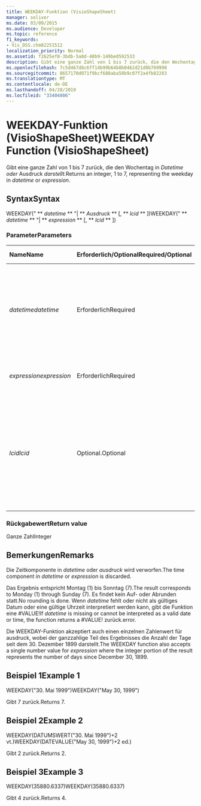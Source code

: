 ```yaml
---
title: WEEKDAY-Funktion (VisioShapeSheet)
manager: soliver
ms.date: 03/09/2015
ms.audience: Developer
ms.topic: reference
f1_keywords:
- Vis_DSS.chm82251512
localization_priority: Normal
ms.assetid: f2625ef8-3bdb-5a8d-48b9-149be0592533
description: Gibt eine ganze Zahl von 1 bis 7 zurück, die den Wochentag in Datetime oder Ausdruck darstellt.
ms.openlocfilehash: 7c5d467d8c6ff14b99b64b8b0462d21d0b769998
ms.sourcegitcommit: 8657170d071f9bcf680aba50b9c07f2a4fb82283
ms.translationtype: MT
ms.contentlocale: de-DE
ms.lasthandoff: 04/28/2019
ms.locfileid: "33404806"
---
```

# <a name="weekday-function-visioshapesheet"></a><span data-ttu-id="75147-103">WEEKDAY-Funktion (VisioShapeSheet)</span><span class="sxs-lookup"><span data-stu-id="75147-103">WEEKDAY Function (VisioShapeSheet)</span></span>

<span data-ttu-id="75147-104">Gibt eine ganze Zahl von 1 bis 7 zurück, die den Wochentag in _Datetime oder_ Ausdruck _darstellt._</span><span class="sxs-lookup"><span data-stu-id="75147-104">Returns an integer, 1 to 7, representing the weekday in  _datetime_ or  _expression_.</span></span>
  
## <a name="syntax"></a><span data-ttu-id="75147-105">Syntax</span><span class="sxs-lookup"><span data-stu-id="75147-105">Syntax</span></span>

<span data-ttu-id="75147-106">WEEKDAY(" \*\* *datetime* \*\* "| \*\* *Ausdruck* \*\* [, \*\* *lcid* \*\* ])</span><span class="sxs-lookup"><span data-stu-id="75147-106">WEEKDAY(" \*\* *datetime* \*\* "| \*\* *expression* \*\* [, \*\* *lcid* \*\* ])</span></span> 
  
### <a name="parameters"></a><span data-ttu-id="75147-107">Parameter</span><span class="sxs-lookup"><span data-stu-id="75147-107">Parameters</span></span>

|<span data-ttu-id="75147-108">**Name**</span><span class="sxs-lookup"><span data-stu-id="75147-108">**Name**</span></span>|<span data-ttu-id="75147-109">**Erforderlich/Optional**</span><span class="sxs-lookup"><span data-stu-id="75147-109">**Required/Optional**</span></span>|<span data-ttu-id="75147-110">**Datentyp**</span><span class="sxs-lookup"><span data-stu-id="75147-110">**Data Type**</span></span>|<span data-ttu-id="75147-111">**Beschreibung**</span><span class="sxs-lookup"><span data-stu-id="75147-111">**Description**</span></span>|
|:-----|:-----|:-----|:-----|
| <span data-ttu-id="75147-112">_datetime_</span><span class="sxs-lookup"><span data-stu-id="75147-112">_datetime_</span></span> <br/> |<span data-ttu-id="75147-113">Erforderlich</span><span class="sxs-lookup"><span data-stu-id="75147-113">Required</span></span>  <br/> |<span data-ttu-id="75147-114">**String**</span><span class="sxs-lookup"><span data-stu-id="75147-114">**String**</span></span> <br/> | <span data-ttu-id="75147-115">Beliebige Zeichenfolge, die allgemein als Datums- und Zeitangabe erkannt wird, oder ein Bezug auf eine Zelle mit einer Datums- und Zeitangabe.</span><span class="sxs-lookup"><span data-stu-id="75147-115">Any string commonly recognized as a date and time or a reference to a cell containing a date and time.</span></span>  <br/> |
| <span data-ttu-id="75147-116">_expression_</span><span class="sxs-lookup"><span data-stu-id="75147-116">_expression_</span></span> <br/> |<span data-ttu-id="75147-117">Erforderlich</span><span class="sxs-lookup"><span data-stu-id="75147-117">Required</span></span>  <br/> |<span data-ttu-id="75147-118">**Variiert**</span><span class="sxs-lookup"><span data-stu-id="75147-118">**Varies**</span></span> <br/> |<span data-ttu-id="75147-119">Beliebiger Ausdruck, der eine Datums- und Zeitangabe liefert.</span><span class="sxs-lookup"><span data-stu-id="75147-119">Any expression that yields a date and time.</span></span>  <br/> |
| <span data-ttu-id="75147-120">_lcid_</span><span class="sxs-lookup"><span data-stu-id="75147-120">_lcid_</span></span> <br/> |<span data-ttu-id="75147-121">Optional.</span><span class="sxs-lookup"><span data-stu-id="75147-121">Optional</span></span>  <br/> |<span data-ttu-id="75147-122">**Numeric**</span><span class="sxs-lookup"><span data-stu-id="75147-122">**Numeric**</span></span> <br/> |<span data-ttu-id="75147-p101">Der lokale Bezeichner, der bei der Auswertung eines nicht lokalen Werts für datetime verwendet werden soll. Der lokale Bezeichner ist eine Zahl, die in den Systemkopfdateien beschrieben wird.</span><span class="sxs-lookup"><span data-stu-id="75147-p101">The locale identifier to be used in evaluating a nonlocal datetime. The locale identifier is a number described in the system header files.</span></span>  <br/> |
   
### <a name="return-value"></a><span data-ttu-id="75147-125">Rückgabewert</span><span class="sxs-lookup"><span data-stu-id="75147-125">Return value</span></span>

<span data-ttu-id="75147-126">Ganze Zahl</span><span class="sxs-lookup"><span data-stu-id="75147-126">Integer</span></span>
  
## <a name="remarks"></a><span data-ttu-id="75147-127">Bemerkungen</span><span class="sxs-lookup"><span data-stu-id="75147-127">Remarks</span></span>

<span data-ttu-id="75147-128">Die Zeitkomponente in  _datetime_ oder  _ausdruck_ wird verworfen.</span><span class="sxs-lookup"><span data-stu-id="75147-128">The time component in  _datetime_ or  _expression_ is discarded.</span></span> 
  
<span data-ttu-id="75147-129">Das Ergebnis entspricht Montag (1) bis Sonntag (7).</span><span class="sxs-lookup"><span data-stu-id="75147-129">The result corresponds to Monday (1) through Sunday (7).</span></span> <span data-ttu-id="75147-130">Es findet kein Auf- oder Abrunden statt.</span><span class="sxs-lookup"><span data-stu-id="75147-130">No rounding is done.</span></span> <span data-ttu-id="75147-131">Wenn  _datetime_ fehlt oder nicht als gültiges Datum oder eine gültige Uhrzeit interpretiert werden kann, gibt die Funktion eine #VALUE!</span><span class="sxs-lookup"><span data-stu-id="75147-131">If  _datetime_ is missing or cannot be interpreted as a valid date or time, the function returns a #VALUE!</span></span> <span data-ttu-id="75147-132">zurück.</span><span class="sxs-lookup"><span data-stu-id="75147-132">error.</span></span> 
  
<span data-ttu-id="75147-133">Die WEEKDAY-Funktion akzeptiert auch  einen einzelnen Zahlenwert für ausdruck, wobei der ganzzahlige Teil des Ergebnisses die Anzahl der Tage seit dem 30. Dezember 1899 darstellt.</span><span class="sxs-lookup"><span data-stu-id="75147-133">The WEEKDAY function also accepts a single number value for  _expression_ where the integer portion of the result represents the number of days since December 30, 1899.</span></span> 
  
## <a name="example-1"></a><span data-ttu-id="75147-134">Beispiel 1</span><span class="sxs-lookup"><span data-stu-id="75147-134">Example 1</span></span>

<span data-ttu-id="75147-135">WEEKDAY("30. Mai 1999")</span><span class="sxs-lookup"><span data-stu-id="75147-135">WEEKDAY("May 30, 1999")</span></span>
  
<span data-ttu-id="75147-136">Gibt 7 zurück.</span><span class="sxs-lookup"><span data-stu-id="75147-136">Returns 7.</span></span>
  
## <a name="example-2"></a><span data-ttu-id="75147-137">Beispiel 2</span><span class="sxs-lookup"><span data-stu-id="75147-137">Example 2</span></span>

<span data-ttu-id="75147-138">WEEKDAY(DATUMSWERT("30. Mai 1999")+2 vt.)</span><span class="sxs-lookup"><span data-stu-id="75147-138">WEEKDAY(DATEVALUE("May 30, 1999")+2 ed.)</span></span>
  
<span data-ttu-id="75147-139">Gibt 2 zurück.</span><span class="sxs-lookup"><span data-stu-id="75147-139">Returns 2.</span></span>
  
## <a name="example-3"></a><span data-ttu-id="75147-140">Beispiel 3</span><span class="sxs-lookup"><span data-stu-id="75147-140">Example 3</span></span>

<span data-ttu-id="75147-141">WEEKDAY(35880.6337)</span><span class="sxs-lookup"><span data-stu-id="75147-141">WEEKDAY(35880.6337)</span></span>
  
<span data-ttu-id="75147-142">Gibt 4 zurück.</span><span class="sxs-lookup"><span data-stu-id="75147-142">Returns 4.</span></span>
  

